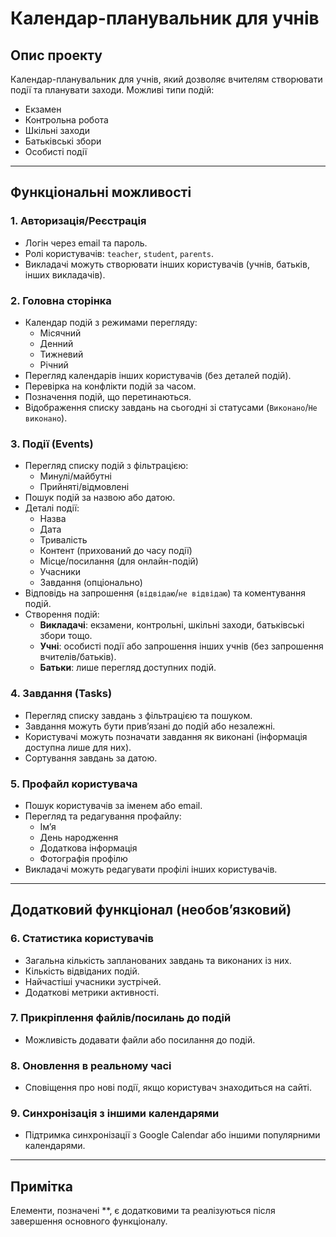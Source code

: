 # Календар-планувальник для учнів

## Опис проекту
Календар-планувальник для учнів, який дозволяє вчителям створювати події та планувати заходи. Можливі типи подій:
- Екзамен
- Контрольна робота
- Шкільні заходи
- Батьківські збори
- Особисті події

---

## Функціональні можливості

### 1. Авторизація/Реєстрація
- Логін через email та пароль.
- Ролі користувачів: `teacher`, `student`, `parents`.
- Викладачі можуть створювати інших користувачів (учнів, батьків, інших викладачів).

### 2. Головна сторінка
- Календар подій з режимами перегляду:
  - Місячний
  - Денний
  - Тижневий
  - Річний
- Перегляд календарів інших користувачів (без деталей подій).
- Перевірка на конфлікти подій за часом.
- Позначення подій, що перетинаються.
- Відображення списку завдань на сьогодні зі статусами (`Виконано`/`Не виконано`).

### 3. Події (Events)
- Перегляд списку подій з фільтрацією:
  - Минулі/майбутні
  - Прийняті/відмовлені
- Пошук подій за назвою або датою.
- Деталі події:
  - Назва
  - Дата
  - Тривалість
  - Контент (прихований до часу події)
  - Місце/посилання (для онлайн-подій)
  - Учасники
  - Завдання (опціонально)
- Відповідь на запрошення (`відвідаю`/`не відвідаю`) та коментування подій.
- Створення подій:
  - **Викладачі**: екзамени, контрольні, шкільні заходи, батьківські збори тощо.
  - **Учні**: особисті події або запрошення інших учнів (без запрошення вчителів/батьків).
  - **Батьки**: лише перегляд доступних подій.

### 4. Завдання (Tasks)
- Перегляд списку завдань з фільтрацією та пошуком.
- Завдання можуть бути прив’язані до подій або незалежні.
- Користувачі можуть позначати завдання як виконані (інформація доступна лише для них).
- Сортування завдань за датою.

### 5. Профайл користувача
- Пошук користувачів за іменем або email.
- Перегляд та редагування профайлу:
  - Ім’я
  - День народження
  - Додаткова інформація
  - Фотографія профілю
- Викладачі можуть редагувати профілі інших користувачів.

---

## Додатковий функціонал (необов’язковий)

### 6. Статистика користувачів
- Загальна кількість запланованих завдань та виконаних із них.
- Кількість відвіданих подій.
- Найчастіші учасники зустрічей.
- Додаткові метрики активності.

### 7. Прикріплення файлів/посилань до подій
- Можливість додавати файли або посилання до подій.

### 8. Оновлення в реальному часі
- Сповіщення про нові події, якщо користувач знаходиться на сайті.

### 9. Синхронізація з іншими календарями
- Підтримка синхронізації з Google Calendar або іншими популярними календарями.

---

## Примітка
Елементи, позначені **, є додатковими та реалізуються після завершення основного функціоналу.
